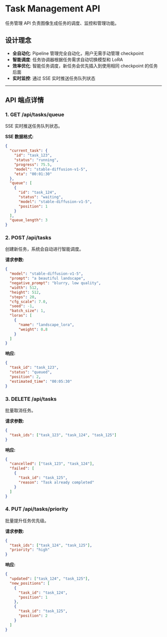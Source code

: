 # Task Management API

任务管理 API 负责图像生成任务的调度、监控和管理功能。

## 设计理念

- **全自动化**: Pipeline 管理完全自动化，用户无需手动管理 checkpoint
- **智能调度**: 任务协调器根据任务需求自动切换模型和 LoRA
- **效率优化**: 智能任务调度，新任务会优先插入到使用相同 checkpoint 的任务后面
- **实时监控**: 通过 SSE 实时推送任务队列状态

---

## API 端点详情

### 1. GET /api/tasks/queue

SSE 实时推送任务队列状态。

**SSE 数据格式:**

```json
{
  "current_task": {
    "id": "task_123",
    "status": "running",
    "progress": 75.5,
    "model": "stable-diffusion-v1-5",
    "eta": "00:01:30"
  },
  "queue": [
    {
      "id": "task_124",
      "status": "waiting",
      "model": "stable-diffusion-v1-5",
      "position": 1
    }
  ],
  "queue_length": 3
}
```

### 2. POST /api/tasks

创建新任务，系统会自动进行智能调度。

**请求参数:**

```json
{
  "model": "stable-diffusion-v1-5",
  "prompt": "a beautiful landscape",
  "negative_prompt": "blurry, low quality",
  "width": 512,
  "height": 512,
  "steps": 20,
  "cfg_scale": 7.0,
  "seed": -1,
  "batch_size": 1,
  "loras": [
    {
      "name": "landscape_lora",
      "weight": 0.8
    }
  ]
}
```

**响应:**

```json
{
  "task_id": "task_123",
  "status": "queued",
  "position": 2,
  "estimated_time": "00:05:30"
}
```

### 3. DELETE /api/tasks

批量取消任务。

**请求参数:**

```json
{
  "task_ids": ["task_123", "task_124", "task_125"]
}
```

**响应:**

```json
{
  "cancelled": ["task_123", "task_124"],
  "failed": [
    {
      "task_id": "task_125",
      "reason": "Task already completed"
    }
  ]
}
```

### 4. PUT /api/tasks/priority

批量提升任务优先级。

**请求参数:**

```json
{
  "task_ids": ["task_124", "task_125"],
  "priority": "high"
}
```

**响应:**

```json
{
  "updated": ["task_124", "task_125"],
  "new_positions": [
    {
      "task_id": "task_124",
      "position": 1
    },
    {
      "task_id": "task_125", 
      "position": 2
    }
  ]
}
```

